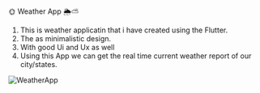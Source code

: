 🌞 Weather App 🌦️⛅

1. This is weather applicatin that i have created using the Flutter.
2. The as minimalistic design.
3. With good Ui and Ux as well
4. Using this App we can get the real time current weather report of our city/states.

![WeatherApp](https://user-images.githubusercontent.com/76656567/188078130-45b001f0-387f-4962-a014-d90306f5e58f.jpeg)

